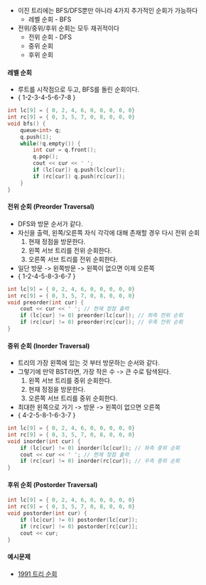 - 이진 트리에는 BFS/DFS뿐만 아니라 4가지 추가적인 순회가 가능하다
	- 레벨 순회 - BFS
- 전위/중위/후위 순회는 모두 재귀적이다
	- 전위 순회 - DFS
	- 중위 순회
	- 후위 순회
#### 레벨 순회
- 루트를 시작점으로 두고, BFS를 돌린 순회이다.
- { 1-2-3-4-5-6-7-8 }
```cpp
int lc[9] = { 0, 2, 4, 6, 0, 0, 0, 0, 0}
int rc[9] = { 0, 3, 5, 7, 0, 8, 0, 0, 0}
void bfs() {
	queue<int> q;
	q.push(1);
	while(!q.empty()) {
		int cur = q.front();
		q.pop();
		cout << cur << ' ';
		if (lc[cur]) q.push(lc[cur]);
		if (rc[cur]) q.push(rc[cur]);
	}
}
```
#### 전위 순회 (Preorder Traversal)
- DFS와 방문 순서가 같다.
- 자신을 출력, 왼쪽/오른쪽 자식 각각에 대해 존재할 경우 다시 전위 순회
	1. 현재 정점을 방문한다.
	2. 왼쪽 서브 트리를 전위 순회한다.
	3. 오른쪽 서브 트리를 전위 순회한다.
- 일단 방문 -> 왼쪽방문 -> 왼쪽이 없으면 이제 오른쪽
- { 1-2-4-5-8-3-6-7 }
```cpp
int lc[9] = { 0, 2, 4, 6, 0, 0, 0, 0, 0}
int rc[9] = { 0, 3, 5, 7, 0, 8, 0, 0, 0}
void preorder(int cur) {
	cout << cur << ' '; // 현재 정점 출력
	if (lc[cur] != 0) preorder(lc[cur]); // 좌측 전위 순회
	if (rc[cur] != 0) preorder(rc[cur]); // 우측 전위 순회
}
```
#### 중위 순회 (Inorder Traversal)
- 트리의 가장 왼쪽에 있는 것 부터 방문하는 순서와 같다.
- 그렇기에 만약 BST라면, 가장 작은 수 -> 큰 수로 탐색된다.
	1. 왼쪽 서브 트리를 중위 순회한다.
	2. 현재 정점을 방문한다.
	3. 오른쪽 서브 트리를 중위 순회한다.
- 최대한 왼쪽으로 가기 -> 방문 -> 왼쪽이 없으면 오른쪽
- { 4-2-5-8-1-6-3-7 }
```cpp
int lc[9] = { 0, 2, 4, 6, 0, 0, 0, 0, 0}
int rc[9] = { 0, 3, 5, 7, 0, 8, 0, 0, 0}
void inorder(int cur) {
	if (lc[cur] != 0) inorder(lc[cur]); // 좌측 중위 순회
	cout << cur << ' '; // 현재 정점 출력
	if (rc[cur] != 0) inorder(rc[cur]); // 우측 중위 순회
}
```
#### 후위 순회 (Postorder Traversal)
```cpp
int lc[9] = { 0, 2, 4, 6, 0, 0, 0, 0, 0}
int rc[9] = { 0, 3, 5, 7, 0, 8, 0, 0, 0}
void postorder(int cur) {
	if (lc[cur] != 0) postorder(lc[cur]);
	if (rc[cur] != 0) postorder[rc[cur]];
	cout << cur;
}
```
#### 예시문제
- [1991 트리 순회](https://www.acmicpc.net/problem/1991)